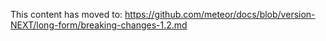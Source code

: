 This content has moved to: https://github.com/meteor/docs/blob/version-NEXT/long-form/breaking-changes-1.2.md
